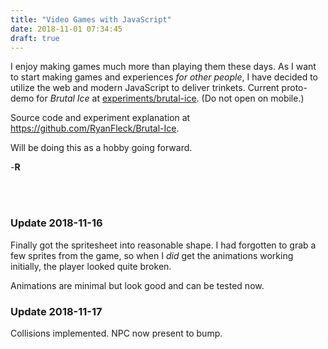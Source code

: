 ```yaml
---
title: "Video Games with JavaScript"
date: 2018-11-01 07:34:45
draft: true
---
```


I enjoy making games much more than playing them these days. As I want to start making games and experiences _for other people_, I have decided to utilize the web and modern JavaScript to deliver trinkets. Current proto-demo for _Brutal Ice_ at [experiments/brutal-ice](https://ryanfleck.github.io/experiments/brutal-ice/). (Do not open on mobile.)

Source code and experiment explanation at <https://github.com/RyanFleck/Brutal-Ice>.

Will be doing this as a hobby going forward.

-**R**

<br />

<br />

### Update 2018-11-16

Finally got the spritesheet into reasonable shape. I had forgotten to grab a few sprites from the game, so when I _did_ get the animations working initially, the player looked quite broken.

Animations are minimal but look good and can be tested now.

### Update 2018-11-17

Collisions implemented. NPC now present to bump.
